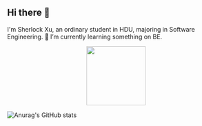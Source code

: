 ## Hi there 👋
 I'm Sherlock Xu, an ordinary student in HDU, majoring in Software Engineering. 🌱 I’m currently learning something on BE.


<!--
**Sherlockx21/Sherlockx21** is a ✨ _special_ ✨ repository because its `README.md` (this file) appears on your GitHub profile.

Here are some ideas to get you started:

- 🔭 I’m currently working on ...
- 🌱 I’m currently learning ...
- 👯 I’m looking to collaborate on ...
- 🤔 I’m looking for help with ...
- 💬 Ask me about ...
- 📫 How to reach me: ...
- 😄 Pronouns: ...
- ⚡ Fun fact: ...
-->


<div align="center">
	<img height="137px" src="https://github-readme-stats.vercel.app/api?username=Sherlockx21
&hide_title=true&hide_border=true&show_icons=trueline_height=21&text_color=000&icon_color=000&bg_color=0,ea6161,ffc64d,fffc4d,52fa5a&theme=graywhite" />
</div>

![Anurag's GitHub stats](https://github-readme-stats.vercel.app/api?username=Sherlockx21&show_icons=true&theme=merko)
